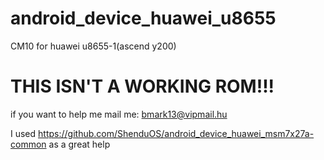 android_device_huawei_u8655
===========================

CM10 for huawei u8655-1(ascend y200)


THIS ISN'T A WORKING ROM!!!
===========================

if you want to help me mail me: bmark13@vipmail.hu

I used https://github.com/ShenduOS/android_device_huawei_msm7x27a-common as a great help

